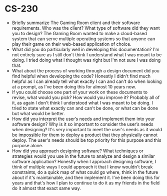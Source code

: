 # CS-230

* Briefly summarize The Gaming Room client and their software requirements. Who was the client? What type of software did they want you to design?
  The Gaming Room wanted to make a cloud-based system that can serve multiple operating systems so that anyone can play their game on their web-based application of choice.
* What did you do particularly well in developing this documentation?
  I'm not entirely sure as I still don't think I understand what I was meant to be doing. I tried doing what I thought was right but I'm not sure I was doing that.
* What about the process of working through a design document did you find helpful when developing the code?
  Honestly I didn't find much helpful as I can already tell what exactly I can and can't do when looking at a prompt, as I've been doing this for almost 10 years now.
* If you could choose one part of your work on these documents to revise, what would you pick? How would you improve it?
  Probably all of it, as again I don't think I understood what I was meant to be doing. I tried to state what exactly can and can't be done, or what can be done but what would be better.
* How did you interpret the user’s needs and implement them into your software design? Why is it so important to consider the user’s needs when designing?
  It's very important to meet the user's needs as it would be impossible for them to deploy a product that they physically cannot deploy. The user's needs should be top priority for this purpose and this purpose alone.
* How did you approach designing software? What techniques or strategies would you use in the future to analyze and design a similar software application?
  Honestly when I approach designing software, I think of multiple ways I could approach it that I know wouldn't break constraints, do a quick map of what could go where, think in the future about if it's maintainable, and then implement it. I've been doing this for years and that's how I plan to continue to do it as my friends in the field do it almost that exact same way.
